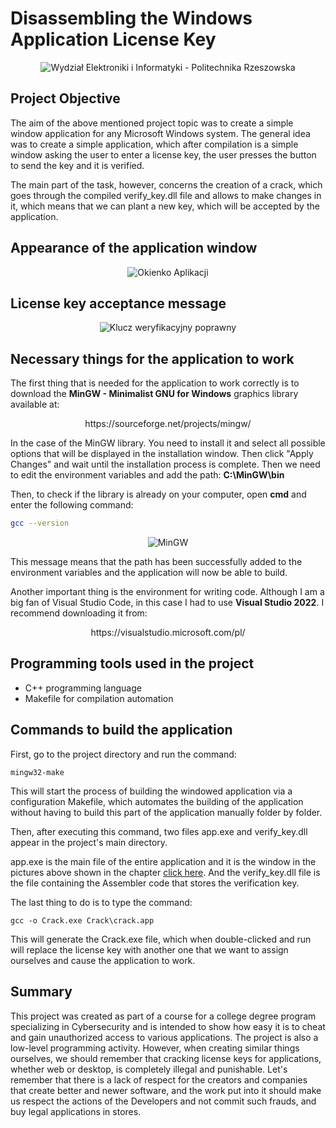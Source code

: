 # Disassembling the Windows Application License Key

<p align="center">
  <img src="https://github.com/user-attachments/assets/db10c382-01a6-41bb-8a80-89dec288e2b0" alt="Wydział Elektroniki i Informatyki - Politechnika Rzeszowska">
</p>

## Project Objective

The aim of the above mentioned project topic was to create a simple window application for any Microsoft Windows system. The general idea was to create a simple application, which after compilation is a simple window asking the user to enter a license key, the user presses the button to send the key and it is verified.

The main part of the task, however, concerns the creation of a crack, which goes through the compiled verify_key.dll file and allows to make changes in it, which means that we can plant a new key, which will be accepted by the application.

## Appearance of the application window

<p align="center">
    <img src="https://github.com/user-attachments/assets/cf02ad10-522c-48eb-a2ab-4ae6d686a4bd" alt="Okienko Aplikacji">
</p>

## License key acceptance message

<p align="center">
    <img src="https://github.com/user-attachments/assets/37d2f04b-2f07-4613-9b25-0892914faa61" alt="Klucz weryfikacyjny poprawny">
</p>

## Necessary things for the application to work

The first thing that is needed for the application to work correctly is to download the **MinGW - Minimalist GNU for Windows** graphics library available at:

<p align="center">
https://sourceforge.net/projects/mingw/
</p>

In the case of the MinGW library. You need to install it and select all possible options that will be displayed in the installation window. Then click "Apply Changes" and wait until the installation process is complete. Then we need to edit the environment variables and add the path: **C:\MinGW\bin**

Then, to check if the library is already on your computer, open **cmd** and enter the following command:

```Bash
gcc --version
```

<p align="center">
    <img src="https://github.com/user-attachments/assets/b5a2db0f-9a32-42d3-95d5-180a84ce2912" alt="MinGW">
</p>

This message means that the path has been successfully added to the environment variables and the application will now be able to build.

Another important thing is the environment for writing code. Although I am a big fan of Visual Studio Code, in this case I had to use **Visual Studio 2022**. I recommend downloading it from:

<p align="center">
https://visualstudio.microsoft.com/pl/
</p>

## Programming tools used in the project

- C++ programming language
- Makefile for compilation automation

## Commands to build the application

First, go to the project directory and run the command:

```mingw32-make```

This will start the process of building the windowed application via a configuration Makefile, which automates the building of the application without having to build this part of the application manually folder by folder.

Then, after executing this command, two files app.exe and verify_key.dll appear in the project's main directory.

app.exe is the main file of the entire application and it is the window in the pictures above shown in the chapter [click here](#appearance-of-the-application-window). And the verify_key.dll file is the file containing the Assembler code that stores the verification key.

The last thing to do is to type the command:

```gcc -o Crack.exe Crack\crack.app```

This will generate the Crack.exe file, which when double-clicked and run will replace the license key with another one that we want to assign ourselves and cause the application to work.

## Summary

This project was created as part of a course for a college degree program specializing in Cybersecurity and is intended to show how easy it is to cheat and gain unauthorized access to various applications. The project is also a low-level programming activity. However, when creating similar things ourselves, we should remember that cracking license keys for applications, whether web or desktop, is completely illegal and punishable. Let's remember that there is a lack of respect for the creators and companies that create better and newer software, and the work put into it should make us respect the actions of the Developers and not commit such frauds, and buy legal applications in stores.
